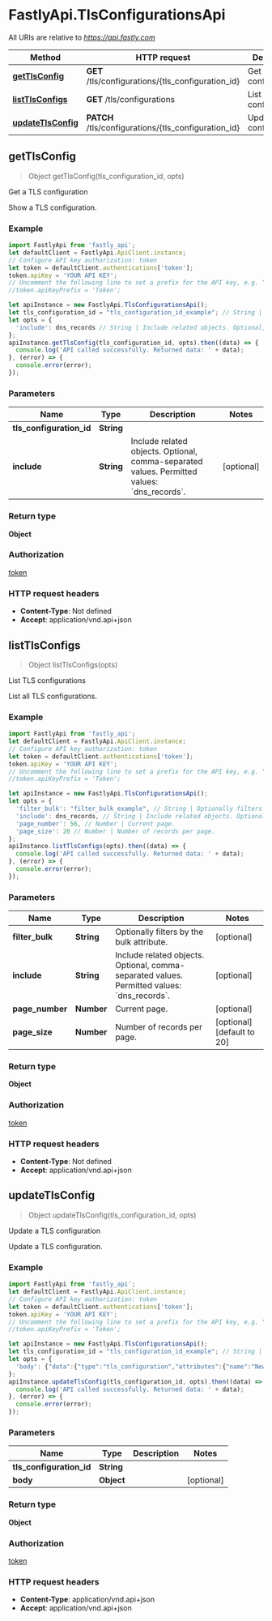 # FastlyApi.TlsConfigurationsApi

All URIs are relative to *https://api.fastly.com*

Method | HTTP request | Description
------------- | ------------- | -------------
[**getTlsConfig**](TlsConfigurationsApi.md#getTlsConfig) | **GET** /tls/configurations/{tls_configuration_id} | Get a TLS configuration
[**listTlsConfigs**](TlsConfigurationsApi.md#listTlsConfigs) | **GET** /tls/configurations | List TLS configurations
[**updateTlsConfig**](TlsConfigurationsApi.md#updateTlsConfig) | **PATCH** /tls/configurations/{tls_configuration_id} | Update a TLS configuration



## getTlsConfig

> Object getTlsConfig(tls_configuration_id, opts)

Get a TLS configuration

Show a TLS configuration.

### Example

```javascript
import FastlyApi from 'fastly_api';
let defaultClient = FastlyApi.ApiClient.instance;
// Configure API key authorization: token
let token = defaultClient.authentications['token'];
token.apiKey = 'YOUR API KEY';
// Uncomment the following line to set a prefix for the API key, e.g. "Token" (defaults to null)
//token.apiKeyPrefix = 'Token';

let apiInstance = new FastlyApi.TlsConfigurationsApi();
let tls_configuration_id = "tls_configuration_id_example"; // String | 
let opts = {
  'include': dns_records // String | Include related objects. Optional, comma-separated values. Permitted values: `dns_records`. 
};
apiInstance.getTlsConfig(tls_configuration_id, opts).then((data) => {
  console.log('API called successfully. Returned data: ' + data);
}, (error) => {
  console.error(error);
});

```

### Parameters


Name | Type | Description  | Notes
------------- | ------------- | ------------- | -------------
 **tls_configuration_id** | **String**|  | 
 **include** | **String**| Include related objects. Optional, comma-separated values. Permitted values: &#x60;dns_records&#x60;.  | [optional] 

### Return type

**Object**

### Authorization

[token](../README.md#token)

### HTTP request headers

- **Content-Type**: Not defined
- **Accept**: application/vnd.api+json


## listTlsConfigs

> Object listTlsConfigs(opts)

List TLS configurations

List all TLS configurations.

### Example

```javascript
import FastlyApi from 'fastly_api';
let defaultClient = FastlyApi.ApiClient.instance;
// Configure API key authorization: token
let token = defaultClient.authentications['token'];
token.apiKey = 'YOUR API KEY';
// Uncomment the following line to set a prefix for the API key, e.g. "Token" (defaults to null)
//token.apiKeyPrefix = 'Token';

let apiInstance = new FastlyApi.TlsConfigurationsApi();
let opts = {
  'filter_bulk': "filter_bulk_example", // String | Optionally filters by the bulk attribute.
  'include': dns_records, // String | Include related objects. Optional, comma-separated values. Permitted values: `dns_records`. 
  'page_number': 56, // Number | Current page.
  'page_size': 20 // Number | Number of records per page.
};
apiInstance.listTlsConfigs(opts).then((data) => {
  console.log('API called successfully. Returned data: ' + data);
}, (error) => {
  console.error(error);
});

```

### Parameters


Name | Type | Description  | Notes
------------- | ------------- | ------------- | -------------
 **filter_bulk** | **String**| Optionally filters by the bulk attribute. | [optional] 
 **include** | **String**| Include related objects. Optional, comma-separated values. Permitted values: &#x60;dns_records&#x60;.  | [optional] 
 **page_number** | **Number**| Current page. | [optional] 
 **page_size** | **Number**| Number of records per page. | [optional] [default to 20]

### Return type

**Object**

### Authorization

[token](../README.md#token)

### HTTP request headers

- **Content-Type**: Not defined
- **Accept**: application/vnd.api+json


## updateTlsConfig

> Object updateTlsConfig(tls_configuration_id, opts)

Update a TLS configuration

Update a TLS configuration.

### Example

```javascript
import FastlyApi from 'fastly_api';
let defaultClient = FastlyApi.ApiClient.instance;
// Configure API key authorization: token
let token = defaultClient.authentications['token'];
token.apiKey = 'YOUR API KEY';
// Uncomment the following line to set a prefix for the API key, e.g. "Token" (defaults to null)
//token.apiKeyPrefix = 'Token';

let apiInstance = new FastlyApi.TlsConfigurationsApi();
let tls_configuration_id = "tls_configuration_id_example"; // String | 
let opts = {
  'body': {"data":{"type":"tls_configuration","attributes":{"name":"New TLS configuration name"}}} // Object | 
};
apiInstance.updateTlsConfig(tls_configuration_id, opts).then((data) => {
  console.log('API called successfully. Returned data: ' + data);
}, (error) => {
  console.error(error);
});

```

### Parameters


Name | Type | Description  | Notes
------------- | ------------- | ------------- | -------------
 **tls_configuration_id** | **String**|  | 
 **body** | **Object**|  | [optional] 

### Return type

**Object**

### Authorization

[token](../README.md#token)

### HTTP request headers

- **Content-Type**: application/vnd.api+json
- **Accept**: application/vnd.api+json

